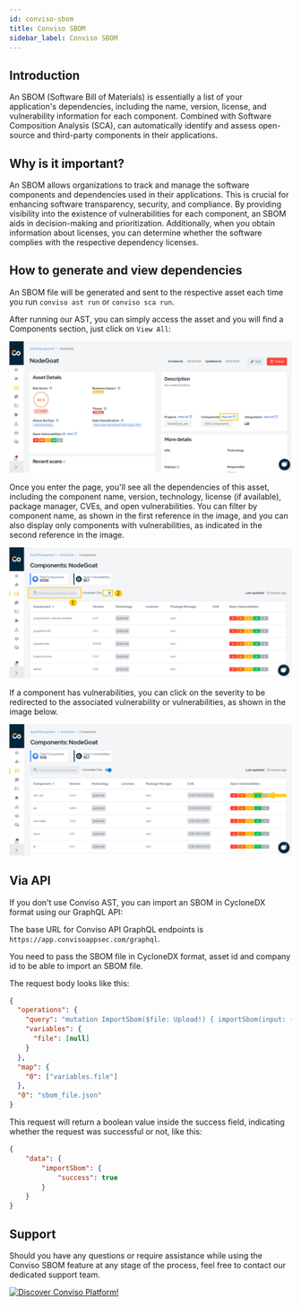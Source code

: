 ```yaml
---
id: conviso-sbom
title: Conviso SBOM
sidebar_label: Conviso SBOM
---
```


## Introduction

An SBOM (Software Bill of Materials) is essentially a list of your application's dependencies, including the name, version, license, and vulnerability information for each component. Combined with Software Composition Analysis (SCA), can automatically identify and assess open-source and third-party components in their applications.


## Why is it important?

An SBOM allows organizations to track and manage the software components and dependencies used in their applications. This is crucial for enhancing software transparency, security, and compliance. By providing visibility into the existence of vulnerabilities for each component, an SBOM aids in decision-making and prioritization. Additionally, when you obtain information about licenses, you can determine whether the software complies with the respective dependency licenses.

## How to generate and view dependencies

An SBOM file will be generated and sent to the respective asset each time you run `conviso ast run` or `conviso sca run`.

After running our AST, you can simply access the asset and you will find a Components section, just click on `View All`:

<div style={{textAlign: 'center'}}>

![img](../../../static/img/asset_page.png)

</div>

Once you enter the page, you'll see all the dependencies of this asset, including the component name, version, technology, license (if available), package manager, CVEs, and open vulnerabilities. You can filter by component name, as shown in the first reference in the image, and you can also display only components with vulnerabilities, as indicated in the second reference in the image.

<div style={{textAlign: 'center'}}>

![img](../../../static/img/filter_by_name_or_only_components_with_vulns.png)

</div>

If a component has vulnerabilities, you can click on the severity to be redirected to the associated vulnerability or vulnerabilities, as shown in the image below.

![img](../../../static/img/go_to_vulnerability.png)

## Via API

If you don't use Conviso AST, you can import an SBOM in CycloneDX format using our GraphQL API:

The base URL for Conviso API GraphQL endpoints is `https://app.convisoappsec.com/graphql`.

You need to pass the SBOM file in CycloneDX format, asset id and company id to be able to import an SBOM file.

The request body looks like this:

```json
{
  "operations": {
    "query": "mutation ImportSbom($file: Upload!) { importSbom(input: { file: $file, assetId: ID!, companyId: ID! }) { success } }",
    "variables": {
      "file": [null]
    }
  },
  "map": {
    "0": ["variables.file"]
  },
  "0": "sbom_file.json"
}
```

This request will return a boolean value inside the success field, indicating whether the request was successful or not, like this:

```json
{
	"data": {
		"importSbom": {
			"success": true
		}
	}
}
```

## Support

Should you have any questions or require assistance while using the Conviso SBOM feature at any stage of the process, feel free to contact our dedicated support team.

[![Discover Conviso Platform!](https://no-cache.hubspot.com/cta/default/5613826/interactive-125788977029.png)](https://cta-service-cms2.hubspot.com/web-interactives/public/v1/track/redirect?encryptedPayload=AVxigLKtcWzoFbzpyImNNQsXC9S54LjJuklwM39zNd7hvSoR%2FVTX%2FXjNdqdcIIDaZwGiNwYii5hXwRR06puch8xINMyL3EXxTMuSG8Le9if9juV3u%2F%2BX%2FCKsCZN1tLpW39gGnNpiLedq%2BrrfmYxgh8G%2BTcRBEWaKasQ%3D&webInteractiveContentId=125788977029&portalId=5613826)